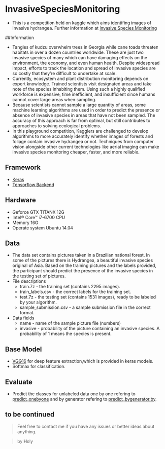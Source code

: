 # InvasiveSpeciesMonitoring
- This is a competition held on kaggle which aims identifing images of invasive hydrangea. Further information at [Invasive Species Monitoring](https://www.kaggle.com/c/invasive-species-monitoring)

##Information
- Tangles of kudzu overwhelm trees in Georgia while cane toads threaten habitats in over a dozen countries worldwide. These are just two invasive species of many which can have damaging effects on the environment, the economy, and even human health. Despite widespread impact, efforts to track the location and spread of invasive species are so costly that they’re difficult to undertake at scale. 
- Currently, ecosystem and plant distribution monitoring depends on expert knowledge. Trained scientists visit designated areas and take note of the species inhabiting them. Using such a highly qualified workforce is expensive, time inefficient, and insufficient since humans cannot cover large areas when sampling.
- Because scientists cannot sample a large quantity of areas, some machine learning algorithms are used in order to predict the presence or absence of invasive species in areas that have not been sampled. The accuracy of this approach is far from optimal, but still contributes to approaches to solving ecological problems.
- In this playground competition, Kagglers are challenged to develop algorithms to more accurately identify whether images of forests and foliage contain invasive hydrangea or not. Techniques from computer vision alongside other current technologies like aerial imaging can make invasive species monitoring cheaper, faster, and more reliable.

## Framework
- [Keras](https://keras.io/)
- [Tensorflow Backend](https://www.tensorflow.org/)

## Hardware
- Geforce GTX TITANX 12G
- Intel® Core™ i7-6700 CPU
- Memory 16G
- Operate system Ubuntu 14.04

## Data
- The data set contains pictures taken in a Brazilian national forest. In some of the pictures there is Hydrangea, a beautiful invasive species original of Asia. Based on the training pictures and the labels provided, the participant should predict the presence of the invasive species in the testing set of pictures.
- File descriptions
  - train.7z - the training set (contains 2295 images).
  - train_labels.csv - the correct labels for the training set.
  - test.7z - the testing set (contains 1531 images), ready to be labeled by your algorithm.
  - sample_submission.csv - a sample submission file in the correct format.
- Data fields
  - name - name of the sample picture file (numbers)
  - invasive - probability of the picture containing an invasive species. A probability of 1 means the species is present.
  
## Base Model
- [VGG16]() for deep feature extraction,which is provided in keras models.
- Softmax for classification.

## Evaluate
- Predict the classes for unlabeled data one by one refering to [predict_onebyone](evaluate/predict_onebyone.py) and by generator refering to [predict_bygenerator.by](evaluate/predict_bygenerator.py).

## to be continued
> Feel free to contact me if you have any issues or better ideas about anything.

> by Holy